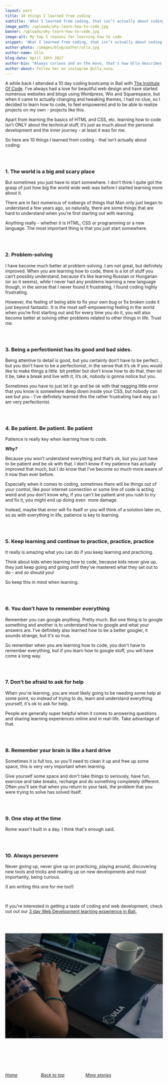 ```yaml
---
layout: post
title: 10 things I learned from coding
subtitle: 'What I learned from coding, that isn’t actually about coding.'
image_path: /uploads/why-learn-how-to-code.jpg
banner: /uploads/why-learn-how-to-code.jpg
image-alt: My top 5 reasons for learning how to code
snippet: 'What I learned from coding, that isn’t actually about coding.'
author-photo: /images/blog/author/ulla.jpg
author-name: Ulla
blog-date: April 10th 2017
author-bio: "Always curious and on the move, that's how Ulla describes herself. She is a passionate traveler and digital nomad and also the founder of Learn With Locals."
author-about: Follow her on instagram @ulla_nuna.
---
```



A while back I attended a 10 day coding bootcamp in Bali with [The Institute Of Code](http://www.instituteofcode.com/). I’ve always had a love for beautiful web design and have started numerous websites and blogs using Wordpress, Wix and Squarespace, but when it came to actually changing and tweaking themes, I had no clue, so I decided to learn how to code, to feel empowered and to be able to realize projects on my own - projects like this.

Apart from learning the basics of HTML and CSS, etc. learning how to code isn’t ONLY about the technical stuff, it’s just as much about the personal development and the inner journey - at least it was for me.

So here are 10 things I learned from coding - that isn’t actually about coding:

### &nbsp;

### 1. The world is a big and scary place

But sometimes you just have to start somewhere. I don’t think I quite got the grasp of just how big the world wide web was before I started learning more about it.

There are in fact numerous of icebergs of things that Man only just began to understand a few years ago, so naturally, there are some things that are hard to understand when you’re first starting out with learning.

Anything really - whether it is HTML, CSS or programming or a new language. The most important thing is that you just start somewhere.

### &nbsp;

### 2. Problem-solving

I have become much better at problem-solving. I am not great, but definitely improved. When you are learning how to code, there is a lot of stuff you can’t possibly understand, because it’s like learning Russian or Hungarian (or so it seems), while I never had any problems learning a new language though, in the sense that I never found it frustrating, I found coding highly frustrating.&nbsp;

However, the feeling of being able to fix your own bug or fix broken code it just beyond fantastic. It is the most self-empowering feeling in the world when you’re first starting out and for every time you do it, you will also become better at solving other problems related to other things in life. Trust me.

### &nbsp;

### 3. Being a perfectionist has its good and bad sides.

Being attentive to detail is good, but you certainly don’t have to be perfect. , but you don’t have to be a perfectionist, in the sense that it’s ok if you would like to make things a little&nbsp; bit prettier but don’t know how to do that, then let it be, take a break and live with it, it’s ok, nobody is gonna notice but you.

Sometimes you have to just let it go and be ok with that nagging little error that you know is somewhere deep down inside your CSS, but nobody can see but you - I’ve definitely learned this the rather frustrating hard way as I am very perfectionist.

### &nbsp;

### 4. Be patient. Be patient. Be patient&nbsp;

Patience is really key when learning how to code.

***Why?***

Because you won’t understand everything and that’s ok, but you just have to be patient and be ok with that. I don’t know if my patience has actually improved that much, but I do know that I've become so much more aware of it now than ever before.

Especially when it comes to coding, sometimes there will be things out of your control, like poor internet connection or some line of code is acting weird and you don’t know why, if you can't be patient and you rush to try and fix it, you might end up doing even &nbsp;more damage.

Instead, maybe that error will fix itself or you will think of a solution later on, so as with everything in life, patience is key to learning.

### &nbsp;

### 5. Keep learning and continue to practice, practice, practice&nbsp;

It really is amazing what you can do if you keep learning and practicing.

Think about kids when learning how to code, because kids never give up, they just keep going and going until they've mastered what they set out to do - and so should you!

So keep this in mind when learning.

### &nbsp;

### 6. You don’t have to remember everything

Remember you can google anything. Pretty much. But one thing is to google something and another is to understand how to google and what your answers are. I’ve definitely also learned how to be a better googler, it sounds strange, but it's so true.&nbsp;

So remember when you are learning how to code, you don't have to remember everything, but if you learn how to google stuff, you will have come a long way.

### &nbsp;

### 7. Don’t be afraid to ask for help

When you're learning, you are most likely going to be needing some help at some point, so instead of trying to do, learn and understand everything yourself, it's ok to ask for help.

People are generally super helpful when it comes to answering questions and sharing learning experiences online and in real-life. Take advantage of that.

### &nbsp;

### 8. Remember your brain is like a hard drive

Sometimes it is full too, so you'll need to clean it up and free up some space, this is very very important when learning.

Give yourself some space and don't take things to seriously, have fun, exercise and take breaks, recharge and do something completely different. Often you'll see that when you return to your task, the problem that you were trying to solve has solved itself.

### &nbsp;

### 9. One step at the time

Rome wasn't built in a day. I think that's enough said.

### &nbsp;

### 10. Always persevere&nbsp;

Never giving up, never give up on practicing, playing around, discovering new tools and tricks and reading up on new developments and most importantly, being curious.

(I am writing this one for me too!)

&nbsp;

If you're interested in getting a taste of coding and web development, check out out our&nbsp;[3 day Web Development learning experience in Bali.](/upskills/learn-web-development.html)

&nbsp;

<br>![Learning how to code](/images/blog/learn-how-to-code_5.jpg)

###### &nbsp;

&nbsp;

###### [Home](/)&nbsp; &nbsp; &nbsp; &nbsp; &nbsp; &nbsp; &nbsp; &nbsp; &nbsp; &nbsp;[Back to top](/2017/04/10/10-things-i-learned-from-coding.html)&nbsp;&nbsp; &nbsp; &nbsp; &nbsp; &nbsp; &nbsp; &nbsp; &nbsp;&nbsp;[More stories](/blog.html)